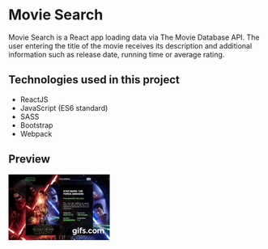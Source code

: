 # Movie Search

Movie Search is a React app loading data via The Movie Database API. The user entering the title of the movie receives its description and additional information such as release date, running time or average rating.

## Technologies used in this project

- ReactJS
- JavaScript (ES6 standard)
- SASS
- Bootstrap
- Webpack

## Preview

![Demo Movie Search](gif.gif)